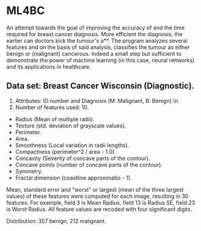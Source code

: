 # ML4BC

An attempt towards the goal of improving the accuracy of and the time required for breast cancer diagnosis. More efficient the diagnosis, the earlier can doctors kick the tumour's a**.
The program analyzes several features and on the basis of said analysis, classifies the tumour as either benign or (malignant) cancerous.
Indeed a small step but sufficient to demonstrate the power of machine learning (in this case, neural networks) and its applications in healthcare.

## Data set: Breast Cancer Wisconsin (Diagnostic).
1. Attributes: ID number and Diagnosis (M: Malignant, B: Benign).\n
2. Number of features used: 10.
- Radius (Mean of multiple radii).
- Texture (std. deviation of grayscale values).
- Perimeter.
- Area.
- Smoothness (Local variation in radii lengths).
- Compactness (perimeter^2 / area - 1.0).
- Concavity (Severity of concave parts of the contour).
- Concave points (number of concave parts of the contour).
- Symmetry.
- Fractal dimension (coastline approximatio - 1).

Mean, standard error and "worst" or largest (mean of the three largest values) of these features were computed for each image, resulting in 30 features.
For example, field 3 is Mean Radius, field 13 is Radius SE, field 23 is Worst Radius. All feature values are recoded with four significant digits.

Distribution: 357 benign, 212 malignant.
